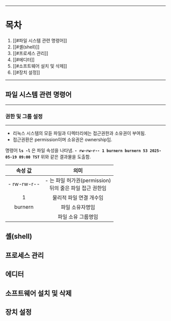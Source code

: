 
---
# 목차
1. [[#파일 시스템 관련 명령어]]
2. [[#셸(shell)]]
3. [[#프로세스 관리]]
4. [[#에디터]]
5. [[#소프트웨어 설치 및 삭제]]
6. [[#장치 설정]]
---
## 파일 시스템 관련 명령어
---
### 권한 및 그룹 설정
---
- 리눅스 시스템의 모듣 파일과 디렉터리에는 접근권한과 소유권이 부여됨.
- 접근권환은 permission이며 소유권은 ownership임.

명령어 **`ls -l`** 은 파일 속성을 나타냄.
**`- rw-rw-r-- 1 burnern burnern 53 2025-05-19 09:00 TST`**
위와 같은 결과물을 도출함.

|    속성 값     |                    의미                     |
| :---------: | :---------------------------------------: |
| - rw-rw-r-- | - 는 파일 허가권(permission)<br>뒤의 줄은 파일 접근 권한임 |
|      1      |               물리적 파일 연결 개수임               |
|   burnern   |                 파일 소유자명임                  |
|             |                파일 소유 그룹명임                 |


## 셸(shell)

## 프로세스 관리

## 에디터

## 소프트웨어 설치 및 삭제

## 장치 설정